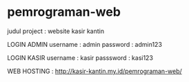 # pemrograman-web
judul project : website kasir kantin

LOGIN ADMIN
username : admin
password : admin123

LOGIN KASIR
username : kasir
passsword : kasi123

WEB HOSTING : http://kasir-kantin.my.id/pemrograman-web/
